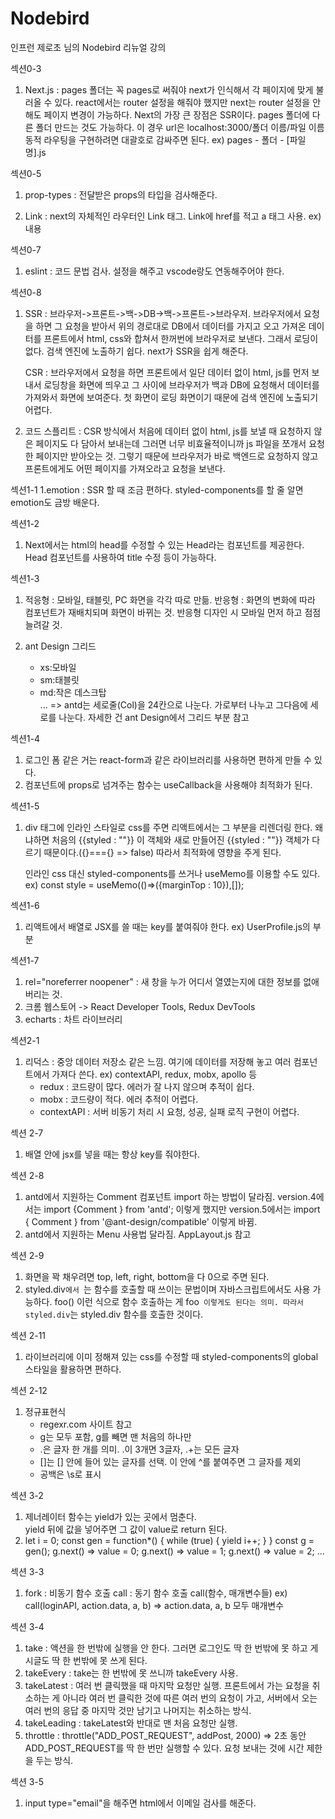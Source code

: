 # Nodebird

인프런 제로초 님의 Nodebird 리뉴얼 강의

섹션0-3

1. Next.js
   : pages 폴더는 꼭 pages로 써줘야 next가 인식해서 각 페이지에 맞게 불러올 수 있다.
   react에서는 router 설정을 해줘야 했지만 next는 router 설정을 안 해도 페이지 변경이 가능하다.
   Next의 가장 큰 장점은 SSR이다.
   pages 폴더에 다른 폴더 만드는 것도 가능하다. 이 경우 url은 localhost:3000/폴더 이름/파일 이름
   동적 라우팅을 구현하려면 대괄호로 감싸주면 된다. ex) pages - 폴더 - [파일명].js

섹션0-5

1. prop-types
   : 전달받은 props의 타입을 검사해준다.

2. Link
   : next의 자체적인 라우터인 Link 태그.
   Link에 href를 적고 a 태그 사용.
   ex) <Link href=""><a>내용</a></Link>

섹션0-7

1. eslint
   : 코드 문법 검사.
   설정을 해주고 vscode랑도 연동해주어야 한다.

섹션0-8

1. SSR
   : 브라우저->프론트->백->DB->백->프론트->브라우저.
   브라우저에서 요청을 하면 그 요청을 받아서 위의 경로대로 DB에서 데이터를 가지고 오고 가져온 데이터를 프론트에서 html, css와 합쳐서 한꺼번에 브라우저로 보낸다.
   그래서 로딩이 없다.
   검색 엔진에 노출하기 쉽다.
   next가 SSR을 쉽게 해준다.

   CSR
   : 브라우저에서 요청을 하면 프론트에서 일단 데이터 없이 html, js를 먼저 보내서 로딩창을 화면에 띄우고 그 사이에 브라우저가 백과 DB에 요청해서 데이터를 가져와서 화면에 보여준다.
   첫 화면이 로딩 화면이기 때문에 검색 엔진에 노출되기 어렵다.

2. 코드 스플리트
   : CSR 방식에서 처음에 데이터 없이 html, js를 보낼 때 요청하지 않은 페이지도 다 담아서 보내는데 그러면 너무 비효율적이니까 js 파일을 쪼개서 요청한 페이지만 받아오는 것.
   그렇기 때문에 브라우저가 바로 백엔드로 요청하지 않고 프론트에게도 어떤 페이지를 가져오라고 요청을 보낸다.

섹션1-1
1.emotion
: SSR 할 때 조금 편하다.
styled-components를 할 줄 알면 emotion도 금방 배운다.

섹션1-2

1. Next에서는 html의 head를 수정할 수 있는 Head라는 컴포넌트를 제공한다.
   Head 컴포넌트를 사용하여 title 수정 등이 가능하다.

섹션1-3

1. 적응형 : 모바일, 태블릿, PC 화면을 각각 따로 만듦.
   반응형 : 화면의 변화에 따라 컴포넌트가 재배치되며 화면이 바뀌는 것.
   반응형 디자인 시 모바일 먼저 하고 점점 늘려갈 것.

2. ant Design 그리드
   - xs:모바일
   - sm:태블릿
   - md:작은 데스크탑  
     ...
     => antd는 세로줄(Col)을 24칸으로 나눈다.
     가로부터 나누고 그다음에 세로를 나눈다.
     자세한 건 ant Design에서 그리드 부분 참고

섹션1-4

1. 로그인 폼 같은 거는 react-form과 같은 라이브러리를 사용하면 편하게 만들 수 있다.
2. 컴포넌트에 props로 넘겨주는 함수는 useCallback을 사용해야 최적화가 된다.

섹션1-5

1. div 태그에 인라인 스타일로 css를 주면 리액트에서는 그 부분을 리렌더링 한다.
   왜냐하면 처음의 {{styled : ""}} 이 객체와 새로 만들어진 {{styled : ""}} 객체가 다르기 때문이다.({}==={} => false)
   따라서 최적화에 영향을 주게 된다.

   인라인 css 대신 styled-components를 쓰거나 useMemo를 이용할 수도 있다.
   ex) const style = useMemo(()=>({marginTop : 10}),[]);
   <div style={style}></div>

섹션1-6

1. 리액트에서 배열로 JSX를 쓸 때는 key를 붙여줘야 한다.
   ex) UserProfile.js의 <Card actions=[]> 부분

섹션1-7

1. rel="noreferrer noopener" : 새 창을 누가 어디서 열였는지에 대한 정보를 없애버리는 것.
2. 크롬 웹스토어 -> React Developer Tools, Redux DevTools
3. echarts : 차트 라이브러리

섹션2-1

1. 리덕스 : 중앙 데이터 저장소 같은 느낌.
   여기에 데이터를 저장해 놓고 여러 컴포넌트에서 가져다 쓴다.
   ex) contextAPI, redux, mobx, apollo 등
   - redux : 코드량이 많다.
     에러가 잘 나지 않으며 추적이 쉽다.
   - mobx : 코드량이 적다.
     에러 추적이 어렵다.
   - contextAPI : 서버 비동기 처리 시 요청, 성공, 실패 로직 구현이 어렵다.

섹션 2-7

1. 배열 안에 jsx를 넣을 때는 항상 key를 줘야한다.

섹션 2-8

1. antd에서 지원하는 Comment 컴포넌트 import 하는 방법이 달라짐.
   version.4에서는 import {Comment } from 'antd'; 이렇게 했지만
   version.5에서는 import { Comment } from '@ant-design/compatible' 이렇게 바뀜.
2. antd에서 지원하는 Menu 사용법 달라짐.
   AppLayout.js 참고

섹션 2-9

1. 화면을 꽉 채우려면 top, left, right, bottom을 다 0으로 주면 된다.
2. styled.div`에서 `는 함수를 호출할 때 쓰이는 문법이며 자바스크립트에서도 사용 가능하다.
   foo() 이런 식으로 함수 호출하는 게 foo` 이렇게도 된다는 의미.
따라서 styled.div`는 styled.div 함수를 호출한 것이다.

섹션 2-11

1. 라이브러리에 이미 정해져 있는 css를 수정할 때 styled-components의 global 스타일을 활용하면 편하다.

섹션 2-12

1. 정규표현식
   - regexr.com 사이트 참고
   - g는 모두 포함, g를 빼면 맨 처음의 하나만
   - .은 글자 한 개를 의미. .이 3개면 3글자, .+는 모든 글자
   - []는 [] 안에 들어 있는 글자를 선택. 이 안에 ^를 붙여주면 그 글자를 제외
   - 공백은 \s로 표시

섹션 3-2

1. 제너레이터 함수는 yield가 있는 곳에서 멈춘다.  
   yield 뒤에 값을 넣어주면 그 값이 value로 return 된다.
2. let i = 0;
   const gen = function\*() {
   while (true) {
   yield i++;
   }
   }
   const g = gen();
   g.next() => value = 0;
   g.next() => value = 1;
   g.next() => value = 2;
   ...

섹션 3-3

1. fork : 비동기 함수 호출
   call : 동기 함수 호출
   call(함수, 매개변수들) ex) call(loginAPI, action.data, a, b) => action.data, a, b 모두 매개변수

섹션 3-4

1. take : 액션을 한 번밖에 실행을 안 한다. 그러면 로그인도 딱 한 번밖에 못 하고 게시글도 딱 한 번밖에 못 쓰게 된다.
2. takeEvery : take는 한 번밖에 못 쓰니까 takeEvery 사용.
3. takeLatest : 여러 번 클릭했을 때 마지막 요청만 실행.
   프론트에서 가는 요청을 취소하는 게 아니라 여러 번 클릭한 것에 따른 여러 번의 요청이 가고, 서버에서 오는 여러 번의 응답 중 마지막 것만 남기고 나머지는 취소하는 방식.
4. takeLeading : takeLatest와 반대로 맨 처음 요청만 실행.
5. throttle : throttle("ADD_POST_REQUEST", addPost, 2000) => 2초 동안 ADD_POST_REQUEST를 딱 한 번만 실행할 수 있다.
   요청 보내는 것에 시간 제한을 두는 방식.

섹션 3-5

1. input type="email"을 해주면 html에서 이메일 검사를 해준다.
